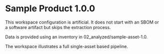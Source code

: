 # Sample Product 1.0.0

This workspace configuration is artificial. It does not start with an SBOM or a software artifact but skips the
extraction process.

Data is provided using an inventory in 02_analyzed/sample-asset-1.0.

The workspace illustrates a full single-asset based pipeline.

